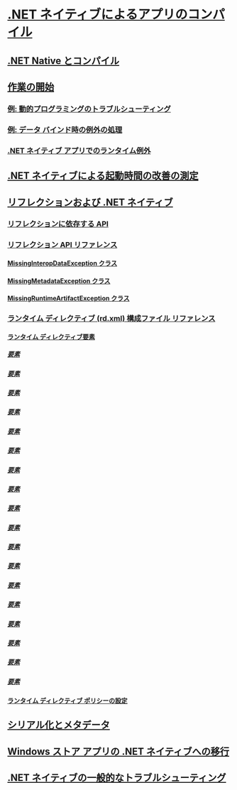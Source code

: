 # [.NET ネイティブによるアプリのコンパイル](index.md)
## [.NET Native とコンパイル](net-native-and-compilation.md)
## [作業の開始](getting-started-with-net-native.md)
### [例: 動的プログラミングのトラブルシューティング](example-troubleshooting-dynamic-programming.md)
### [例: データ バインド時の例外の処理](example-handling-exceptions-when-binding-data.md)
### [.NET ネイティブ アプリでのランタイム例外](runtime-exceptions-in-net-native-apps.md)
## [.NET ネイティブによる起動時間の改善の測定](measuring-startup-improvement-with-net-native.md)
## [リフレクションおよび .NET ネイティブ](reflection-and-net-native.md)
### [リフレクションに依存する API](apis-that-rely-on-reflection.md)
### [リフレクション API リファレンス](net-native-reflection-api-reference.md)
#### [MissingInteropDataException クラス](missinginteropdataexception-class-net-native.md)
#### [MissingMetadataException クラス](missingmetadataexception-class-net-native.md)
#### [MissingRuntimeArtifactException クラス](missingruntimeartifactexception-class-net-native.md)
### [ランタイム ディレクティブ (rd.xml) 構成ファイル リファレンス](runtime-directives-rd-xml-configuration-file-reference.md)
#### [ランタイム ディレクティブ要素](runtime-directive-elements.md)
##### [<Application> 要素](application-element-net-native.md)
##### [<Assembly> 要素](assembly-element-net-native.md)
##### [<AttributeImplies> 要素](attributeimplies-element-net-native.md)
##### [<Directives> 要素](directives-element-net-native.md)
##### [<Event> 要素](event-element-net-native.md)
##### [<Field> 要素](field-element-net-native.md)
##### [<GenericParameter> 要素](genericparameter-element-net-native.md)
##### [<ImpliesType> 要素](impliestype-element-net-native.md)
##### [<Library> 要素](library-element-net-native.md)
##### [<Method> 要素](method-element-net-native.md)
##### [<MethodInstantiation> 要素](methodinstantiation-element-net-native.md)
##### [<Namespace> 要素](namespace-element-net-native.md)
##### [<Parameter> 要素](parameter-element-net-native.md)
##### [<Property> 要素](property-element-net-native.md)
##### [<Subtypes> 要素](subtypes-element-net-native.md)
##### [<Type> 要素](type-element-net-native.md)
##### [<TypeInstantiation> 要素](typeinstantiation-element-net-native.md)
##### [<TypeParameter> 要素](typeparameter-element-net-native.md)
#### [ランタイム ディレクティブ ポリシーの設定](runtime-directive-policy-settings.md)
## [シリアル化とメタデータ](serialization-and-metadata.md)
## [Windows ストア アプリの .NET ネイティブへの移行](migrating-your-windows-store-app-to-net-native.md)
## [.NET ネイティブの一般的なトラブルシューティング](net-native-general-troubleshooting.md)
